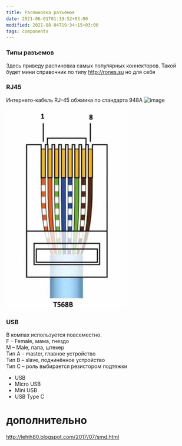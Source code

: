 ```yaml
---
title: Распиновка разъёмов
date: 2021-06-01T01:19:52+03:00
modified: 2021-08-04T19:34:15+03:00
tags: components
---
```


### Типы разъемов

Здесь приведу распиновка самых популярных коннекторов. Такой будет мини справочник по типу <http://rones.su> но для себя

### RJ45
Интернето-кабель RJ-45 обжиика по стандарта 948A
![image](https://user-images.githubusercontent.com/17731587/125691757-c1f2a2f7-24ae-4e91-84f3-a301284ec51f.png)

![img](/img/connectors/rj-45.jpg)



### USB
В компах используется повсеместно.  
F – Female, мама, гнездо  
M – Male, папа, штекер  
Тип A – master, главное устройство  
Тип B – slave, подчинённое устройство  
Тип C – роль выбирается резистором подтяжки

* USB
* Micro USB
* Mini USB
* USB Type C


# дополнительно
<http://lehih80.blogspot.com/2017/07/smd.html>
